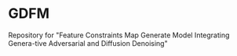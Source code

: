 # GDFM
Repository for "Feature Constraints Map Generate Model Integrating Genera-tive Adversarial and Diffusion Denoising"
